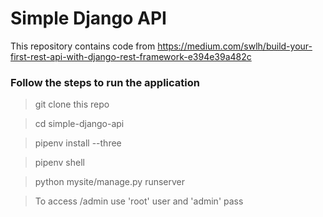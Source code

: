 # Simple Django API
This repository contains code from https://medium.com/swlh/build-your-first-rest-api-with-django-rest-framework-e394e39a482c

### Follow the steps to run the application

> git clone this repo

> cd simple-django-api

> pipenv install --three

> pipenv shell

> python mysite/manage.py runserver

> To access /admin use 'root' user and 'admin' pass